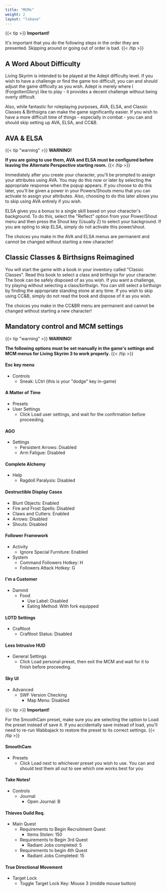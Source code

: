 ```yaml
---
title: "MCMs"
weight: 2
layout: "lsbase"
---
```


{{< tip >}}
**Important!** 

It's important that you do the following steps in the order they are presented. Skipping around or going out of order is bad.
{{< /tip >}}

## A Word About Difficulty

Living Skyrim is intended to be played at the Adept difficulty level. If you wish to have a challenge or find the game too difficult, you can and should adjust the game difficulty as you wish. Adept is merely where I (ForgottenGlory) like to play - it provides a decent challenge without being overly difficult.

Also, while fantastic for roleplaying purposes, AVA, ELSA, and Classic Classes & Birthsigns can make the game significantly easier. If you wish to have a more difficult time of things - especially in combat - you can and should skip setting up AVA, ELSA, and CC&B.

## AVA & ELSA

{{< tip "warning" >}}
**WARNING!**

**If you are going to use them, AVA and ELSA must be configured before leaving the Alternate Perspective starting room.**
{{< /tip >}} 

Immediately after you create your character, you'll be prompted to assign your attributes using AVA. You may do this now or later by selecting the appropriate response when the popup appears. If you choose to do this later, you'll be given a power in your Powers/Shouts menu that you can activate to assign your attributes. Also, choosing to do this later allows you to skip using AVA entirely if you wish.

ELSA gives you a bonus to a single skill based on your character's background. To do this, select the "Reflect" option from your Power/Shout menu and then press the Shout key (Usually Z) to select your background. If you are opting to skip ELSA, simply do not activate this power/shout.

The choices you make in the AVA and ELSA menus are permanent and cannot be changed without starting a new character!

## Classic Classes & Birthsigns Reimagined
You will start the game with a book in your inventory called "Classic Classes". Read this book to select a class and birthsign for your character. The book can be safely disposed of as you wish. If you want a challenge, try playing without selecting a class/birthsign. You can still select a birthsign by finding the appropriate standing stone at any time. If you wish to skip using CC&B, simply do not read the book and dispose of it as you wish.

The choices you make in the CC&BR menu are permanent and cannot be changed without starting a new character!

## Mandatory control and MCM settings

{{< tip "warning" >}}
**WARNING!**

**The following options must be set manually in the game's settings and MCM menus for Living Skyrim 3 to work properly.**
{{< /tip >}} 

#### Esc key menu
- Controls
  - Sneak: LCtrl (this is your "dodge" key in-game)

#### A Matter of Time
-	Presets
  - User Settings
    - Click Load user settings, and wait for the confirmation before proceeding.

#### AGO
- Settings
  - Persistent Arrows: Disabled
  - Arm Fatigue: Disabled

#### Complete Alchemy
- Help
  - Ragdoll Paralysis: Disabled

#### Destructible Display Cases
- Blunt Objects: Enabled
- Fire and Frost Spells: Disabled
- Claws and Cutters: Enabled
- Arrows: Disabled
- Shouts: Disabled

#### Follower Framework
- Activity
  - Ignore Special Furniture: Enabled
- System
  - Command Followers Hotkey: H
  - Followers Attack Hotkey: G

#### I'm a Customer
- Dammit
  - Food
    - Use Label: Disabled
    - Eating Method: With fork equipped

#### LOTD Settings
- Craftloot
  - Craftloot Status: Disabled

#### Less Intrusive HUD
- General Settings
  - Click Load personal preset, then exit the MCM and wait for it to finish before proceeding.

#### Sky UI
- Advanced
  - SWF Version Checking
    - Map Menu: Disabled

{{< tip >}}
**Important!** 

For the SmoothCam preset, make sure you are selecting the option to Load the preset instead of save it. If you accidentally save instead of load, you'll need to re-run Wabbajack to restore the preset to its correct settings.
{{< /tip >}}

#### SmoothCam
- Presets
  - Click Load next to whichever preset you wish to use. You can and should test them all out to see which one works best for you

#### Take Notes!
- Controls
  - Journal
    - Open Journal: B

#### Thieves Guild Req.
- Main Quest
  - Requirements to Begin Recruitment Quest
    - Items Stolen: 150
  - Requirements to Begin 3rd Quest
    - Radiant Jobs completed: 5
  - Requirements to begin 4th Quest
    - Radiant Jobs Completed: 15

#### True Directional Movement
- Target Lock
  - Toggle Target Lock Key: Mouse 3 (middle mouse button)
